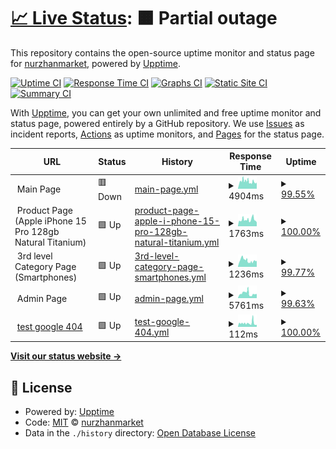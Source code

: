 # [📈 Live Status](https://nurzhanmarket.github.io/upptime): <!--live status--> **🟧 Partial outage**

This repository contains the open-source uptime monitor and status page for [nurzhanmarket](https://nurzhanmarket.github.io/upptime), powered by [Upptime](https://github.com/upptime/upptime).

[![Uptime CI](https://github.com/nurzhanmarket/upptime/workflows/Uptime%20CI/badge.svg)](https://github.com/nurzhanmarket/upptime/actions?query=workflow%3A%22Uptime+CI%22)
[![Response Time CI](https://github.com/nurzhanmarket/upptime/workflows/Response%20Time%20CI/badge.svg)](https://github.com/nurzhanmarket/upptime/actions?query=workflow%3A%22Response+Time+CI%22)
[![Graphs CI](https://github.com/nurzhanmarket/upptime/workflows/Graphs%20CI/badge.svg)](https://github.com/nurzhanmarket/upptime/actions?query=workflow%3A%22Graphs+CI%22)
[![Static Site CI](https://github.com/nurzhanmarket/upptime/workflows/Static%20Site%20CI/badge.svg)](https://github.com/nurzhanmarket/upptime/actions?query=workflow%3A%22Static+Site+CI%22)
[![Summary CI](https://github.com/nurzhanmarket/upptime/workflows/Summary%20CI/badge.svg)](https://github.com/nurzhanmarket/upptime/actions?query=workflow%3A%22Summary+CI%22)

With [Upptime](https://upptime.js.org), you can get your own unlimited and free uptime monitor and status page, powered entirely by a GitHub repository. We use [Issues](https://github.com/nurzhanmarket/upptime/issues) as incident reports, [Actions](https://github.com/nurzhanmarket/upptime/actions) as uptime monitors, and [Pages](https://nurzhanmarket.github.io/upptime) for the status page.

<!--start: status pages-->
<!-- This summary is generated by Upptime (https://github.com/upptime/upptime) -->
<!-- Do not edit this manually, your changes will be overwritten -->
<!-- prettier-ignore -->
| URL | Status | History | Response Time | Uptime |
| --- | ------ | ------- | ------------- | ------ |
| <img alt="" src="https://icons.duckduckgo.com/ip3/null.ico" height="13"> Main Page | 🟥 Down | [main-page.yml](https://github.com/nurzhanmarket/upptime/commits/HEAD/history/main-page.yml) | <details><summary><img alt="Response time graph" src="./graphs/main-page/response-time-week.png" height="20"> 4904ms</summary><br><a href="https://nurzhanmarket.github.io/upptime/history/main-page"><img alt="Response time 4460" src="https://img.shields.io/endpoint?url=https%3A%2F%2Fraw.githubusercontent.com%2Fnurzhanmarket%2Fupptime%2FHEAD%2Fapi%2Fmain-page%2Fresponse-time.json"></a><br><a href="https://nurzhanmarket.github.io/upptime/history/main-page"><img alt="24-hour response time 15428" src="https://img.shields.io/endpoint?url=https%3A%2F%2Fraw.githubusercontent.com%2Fnurzhanmarket%2Fupptime%2FHEAD%2Fapi%2Fmain-page%2Fresponse-time-day.json"></a><br><a href="https://nurzhanmarket.github.io/upptime/history/main-page"><img alt="7-day response time 4904" src="https://img.shields.io/endpoint?url=https%3A%2F%2Fraw.githubusercontent.com%2Fnurzhanmarket%2Fupptime%2FHEAD%2Fapi%2Fmain-page%2Fresponse-time-week.json"></a><br><a href="https://nurzhanmarket.github.io/upptime/history/main-page"><img alt="30-day response time 4460" src="https://img.shields.io/endpoint?url=https%3A%2F%2Fraw.githubusercontent.com%2Fnurzhanmarket%2Fupptime%2FHEAD%2Fapi%2Fmain-page%2Fresponse-time-month.json"></a><br><a href="https://nurzhanmarket.github.io/upptime/history/main-page"><img alt="1-year response time 4460" src="https://img.shields.io/endpoint?url=https%3A%2F%2Fraw.githubusercontent.com%2Fnurzhanmarket%2Fupptime%2FHEAD%2Fapi%2Fmain-page%2Fresponse-time-year.json"></a></details> | <details><summary><a href="https://nurzhanmarket.github.io/upptime/history/main-page">99.55%</a></summary><a href="https://nurzhanmarket.github.io/upptime/history/main-page"><img alt="All-time uptime 99.68%" src="https://img.shields.io/endpoint?url=https%3A%2F%2Fraw.githubusercontent.com%2Fnurzhanmarket%2Fupptime%2FHEAD%2Fapi%2Fmain-page%2Fuptime.json"></a><br><a href="https://nurzhanmarket.github.io/upptime/history/main-page"><img alt="24-hour uptime 98.61%" src="https://img.shields.io/endpoint?url=https%3A%2F%2Fraw.githubusercontent.com%2Fnurzhanmarket%2Fupptime%2FHEAD%2Fapi%2Fmain-page%2Fuptime-day.json"></a><br><a href="https://nurzhanmarket.github.io/upptime/history/main-page"><img alt="7-day uptime 99.55%" src="https://img.shields.io/endpoint?url=https%3A%2F%2Fraw.githubusercontent.com%2Fnurzhanmarket%2Fupptime%2FHEAD%2Fapi%2Fmain-page%2Fuptime-week.json"></a><br><a href="https://nurzhanmarket.github.io/upptime/history/main-page"><img alt="30-day uptime 99.68%" src="https://img.shields.io/endpoint?url=https%3A%2F%2Fraw.githubusercontent.com%2Fnurzhanmarket%2Fupptime%2FHEAD%2Fapi%2Fmain-page%2Fuptime-month.json"></a><br><a href="https://nurzhanmarket.github.io/upptime/history/main-page"><img alt="1-year uptime 99.68%" src="https://img.shields.io/endpoint?url=https%3A%2F%2Fraw.githubusercontent.com%2Fnurzhanmarket%2Fupptime%2FHEAD%2Fapi%2Fmain-page%2Fuptime-year.json"></a></details>
| <img alt="" src="https://icons.duckduckgo.com/ip3/null.ico" height="13"> Product Page (Apple iPhone 15 Pro 128gb Natural Titanium) | 🟩 Up | [product-page-apple-i-phone-15-pro-128gb-natural-titanium.yml](https://github.com/nurzhanmarket/upptime/commits/HEAD/history/product-page-apple-i-phone-15-pro-128gb-natural-titanium.yml) | <details><summary><img alt="Response time graph" src="./graphs/product-page-apple-i-phone-15-pro-128gb-natural-titanium/response-time-week.png" height="20"> 1763ms</summary><br><a href="https://nurzhanmarket.github.io/upptime/history/product-page-apple-i-phone-15-pro-128gb-natural-titanium"><img alt="Response time 1704" src="https://img.shields.io/endpoint?url=https%3A%2F%2Fraw.githubusercontent.com%2Fnurzhanmarket%2Fupptime%2FHEAD%2Fapi%2Fproduct-page-apple-i-phone-15-pro-128gb-natural-titanium%2Fresponse-time.json"></a><br><a href="https://nurzhanmarket.github.io/upptime/history/product-page-apple-i-phone-15-pro-128gb-natural-titanium"><img alt="24-hour response time 1044" src="https://img.shields.io/endpoint?url=https%3A%2F%2Fraw.githubusercontent.com%2Fnurzhanmarket%2Fupptime%2FHEAD%2Fapi%2Fproduct-page-apple-i-phone-15-pro-128gb-natural-titanium%2Fresponse-time-day.json"></a><br><a href="https://nurzhanmarket.github.io/upptime/history/product-page-apple-i-phone-15-pro-128gb-natural-titanium"><img alt="7-day response time 1763" src="https://img.shields.io/endpoint?url=https%3A%2F%2Fraw.githubusercontent.com%2Fnurzhanmarket%2Fupptime%2FHEAD%2Fapi%2Fproduct-page-apple-i-phone-15-pro-128gb-natural-titanium%2Fresponse-time-week.json"></a><br><a href="https://nurzhanmarket.github.io/upptime/history/product-page-apple-i-phone-15-pro-128gb-natural-titanium"><img alt="30-day response time 1704" src="https://img.shields.io/endpoint?url=https%3A%2F%2Fraw.githubusercontent.com%2Fnurzhanmarket%2Fupptime%2FHEAD%2Fapi%2Fproduct-page-apple-i-phone-15-pro-128gb-natural-titanium%2Fresponse-time-month.json"></a><br><a href="https://nurzhanmarket.github.io/upptime/history/product-page-apple-i-phone-15-pro-128gb-natural-titanium"><img alt="1-year response time 1704" src="https://img.shields.io/endpoint?url=https%3A%2F%2Fraw.githubusercontent.com%2Fnurzhanmarket%2Fupptime%2FHEAD%2Fapi%2Fproduct-page-apple-i-phone-15-pro-128gb-natural-titanium%2Fresponse-time-year.json"></a></details> | <details><summary><a href="https://nurzhanmarket.github.io/upptime/history/product-page-apple-i-phone-15-pro-128gb-natural-titanium">100.00%</a></summary><a href="https://nurzhanmarket.github.io/upptime/history/product-page-apple-i-phone-15-pro-128gb-natural-titanium"><img alt="All-time uptime 100.00%" src="https://img.shields.io/endpoint?url=https%3A%2F%2Fraw.githubusercontent.com%2Fnurzhanmarket%2Fupptime%2FHEAD%2Fapi%2Fproduct-page-apple-i-phone-15-pro-128gb-natural-titanium%2Fuptime.json"></a><br><a href="https://nurzhanmarket.github.io/upptime/history/product-page-apple-i-phone-15-pro-128gb-natural-titanium"><img alt="24-hour uptime 100.00%" src="https://img.shields.io/endpoint?url=https%3A%2F%2Fraw.githubusercontent.com%2Fnurzhanmarket%2Fupptime%2FHEAD%2Fapi%2Fproduct-page-apple-i-phone-15-pro-128gb-natural-titanium%2Fuptime-day.json"></a><br><a href="https://nurzhanmarket.github.io/upptime/history/product-page-apple-i-phone-15-pro-128gb-natural-titanium"><img alt="7-day uptime 100.00%" src="https://img.shields.io/endpoint?url=https%3A%2F%2Fraw.githubusercontent.com%2Fnurzhanmarket%2Fupptime%2FHEAD%2Fapi%2Fproduct-page-apple-i-phone-15-pro-128gb-natural-titanium%2Fuptime-week.json"></a><br><a href="https://nurzhanmarket.github.io/upptime/history/product-page-apple-i-phone-15-pro-128gb-natural-titanium"><img alt="30-day uptime 100.00%" src="https://img.shields.io/endpoint?url=https%3A%2F%2Fraw.githubusercontent.com%2Fnurzhanmarket%2Fupptime%2FHEAD%2Fapi%2Fproduct-page-apple-i-phone-15-pro-128gb-natural-titanium%2Fuptime-month.json"></a><br><a href="https://nurzhanmarket.github.io/upptime/history/product-page-apple-i-phone-15-pro-128gb-natural-titanium"><img alt="1-year uptime 100.00%" src="https://img.shields.io/endpoint?url=https%3A%2F%2Fraw.githubusercontent.com%2Fnurzhanmarket%2Fupptime%2FHEAD%2Fapi%2Fproduct-page-apple-i-phone-15-pro-128gb-natural-titanium%2Fuptime-year.json"></a></details>
| <img alt="" src="https://icons.duckduckgo.com/ip3/null.ico" height="13"> 3rd level Category Page (Smartphones) | 🟩 Up | [3rd-level-category-page-smartphones.yml](https://github.com/nurzhanmarket/upptime/commits/HEAD/history/3rd-level-category-page-smartphones.yml) | <details><summary><img alt="Response time graph" src="./graphs/3rd-level-category-page-smartphones/response-time-week.png" height="20"> 1236ms</summary><br><a href="https://nurzhanmarket.github.io/upptime/history/3rd-level-category-page-smartphones"><img alt="Response time 1226" src="https://img.shields.io/endpoint?url=https%3A%2F%2Fraw.githubusercontent.com%2Fnurzhanmarket%2Fupptime%2FHEAD%2Fapi%2F3rd-level-category-page-smartphones%2Fresponse-time.json"></a><br><a href="https://nurzhanmarket.github.io/upptime/history/3rd-level-category-page-smartphones"><img alt="24-hour response time 1196" src="https://img.shields.io/endpoint?url=https%3A%2F%2Fraw.githubusercontent.com%2Fnurzhanmarket%2Fupptime%2FHEAD%2Fapi%2F3rd-level-category-page-smartphones%2Fresponse-time-day.json"></a><br><a href="https://nurzhanmarket.github.io/upptime/history/3rd-level-category-page-smartphones"><img alt="7-day response time 1236" src="https://img.shields.io/endpoint?url=https%3A%2F%2Fraw.githubusercontent.com%2Fnurzhanmarket%2Fupptime%2FHEAD%2Fapi%2F3rd-level-category-page-smartphones%2Fresponse-time-week.json"></a><br><a href="https://nurzhanmarket.github.io/upptime/history/3rd-level-category-page-smartphones"><img alt="30-day response time 1226" src="https://img.shields.io/endpoint?url=https%3A%2F%2Fraw.githubusercontent.com%2Fnurzhanmarket%2Fupptime%2FHEAD%2Fapi%2F3rd-level-category-page-smartphones%2Fresponse-time-month.json"></a><br><a href="https://nurzhanmarket.github.io/upptime/history/3rd-level-category-page-smartphones"><img alt="1-year response time 1226" src="https://img.shields.io/endpoint?url=https%3A%2F%2Fraw.githubusercontent.com%2Fnurzhanmarket%2Fupptime%2FHEAD%2Fapi%2F3rd-level-category-page-smartphones%2Fresponse-time-year.json"></a></details> | <details><summary><a href="https://nurzhanmarket.github.io/upptime/history/3rd-level-category-page-smartphones">99.77%</a></summary><a href="https://nurzhanmarket.github.io/upptime/history/3rd-level-category-page-smartphones"><img alt="All-time uptime 99.84%" src="https://img.shields.io/endpoint?url=https%3A%2F%2Fraw.githubusercontent.com%2Fnurzhanmarket%2Fupptime%2FHEAD%2Fapi%2F3rd-level-category-page-smartphones%2Fuptime.json"></a><br><a href="https://nurzhanmarket.github.io/upptime/history/3rd-level-category-page-smartphones"><img alt="24-hour uptime 100.00%" src="https://img.shields.io/endpoint?url=https%3A%2F%2Fraw.githubusercontent.com%2Fnurzhanmarket%2Fupptime%2FHEAD%2Fapi%2F3rd-level-category-page-smartphones%2Fuptime-day.json"></a><br><a href="https://nurzhanmarket.github.io/upptime/history/3rd-level-category-page-smartphones"><img alt="7-day uptime 99.77%" src="https://img.shields.io/endpoint?url=https%3A%2F%2Fraw.githubusercontent.com%2Fnurzhanmarket%2Fupptime%2FHEAD%2Fapi%2F3rd-level-category-page-smartphones%2Fuptime-week.json"></a><br><a href="https://nurzhanmarket.github.io/upptime/history/3rd-level-category-page-smartphones"><img alt="30-day uptime 99.84%" src="https://img.shields.io/endpoint?url=https%3A%2F%2Fraw.githubusercontent.com%2Fnurzhanmarket%2Fupptime%2FHEAD%2Fapi%2F3rd-level-category-page-smartphones%2Fuptime-month.json"></a><br><a href="https://nurzhanmarket.github.io/upptime/history/3rd-level-category-page-smartphones"><img alt="1-year uptime 99.84%" src="https://img.shields.io/endpoint?url=https%3A%2F%2Fraw.githubusercontent.com%2Fnurzhanmarket%2Fupptime%2FHEAD%2Fapi%2F3rd-level-category-page-smartphones%2Fuptime-year.json"></a></details>
| <img alt="" src="https://icons.duckduckgo.com/ip3/null.ico" height="13"> Admin Page | 🟩 Up | [admin-page.yml](https://github.com/nurzhanmarket/upptime/commits/HEAD/history/admin-page.yml) | <details><summary><img alt="Response time graph" src="./graphs/admin-page/response-time-week.png" height="20"> 5761ms</summary><br><a href="https://nurzhanmarket.github.io/upptime/history/admin-page"><img alt="Response time 5064" src="https://img.shields.io/endpoint?url=https%3A%2F%2Fraw.githubusercontent.com%2Fnurzhanmarket%2Fupptime%2FHEAD%2Fapi%2Fadmin-page%2Fresponse-time.json"></a><br><a href="https://nurzhanmarket.github.io/upptime/history/admin-page"><img alt="24-hour response time 17431" src="https://img.shields.io/endpoint?url=https%3A%2F%2Fraw.githubusercontent.com%2Fnurzhanmarket%2Fupptime%2FHEAD%2Fapi%2Fadmin-page%2Fresponse-time-day.json"></a><br><a href="https://nurzhanmarket.github.io/upptime/history/admin-page"><img alt="7-day response time 5761" src="https://img.shields.io/endpoint?url=https%3A%2F%2Fraw.githubusercontent.com%2Fnurzhanmarket%2Fupptime%2FHEAD%2Fapi%2Fadmin-page%2Fresponse-time-week.json"></a><br><a href="https://nurzhanmarket.github.io/upptime/history/admin-page"><img alt="30-day response time 5064" src="https://img.shields.io/endpoint?url=https%3A%2F%2Fraw.githubusercontent.com%2Fnurzhanmarket%2Fupptime%2FHEAD%2Fapi%2Fadmin-page%2Fresponse-time-month.json"></a><br><a href="https://nurzhanmarket.github.io/upptime/history/admin-page"><img alt="1-year response time 5064" src="https://img.shields.io/endpoint?url=https%3A%2F%2Fraw.githubusercontent.com%2Fnurzhanmarket%2Fupptime%2FHEAD%2Fapi%2Fadmin-page%2Fresponse-time-year.json"></a></details> | <details><summary><a href="https://nurzhanmarket.github.io/upptime/history/admin-page">99.63%</a></summary><a href="https://nurzhanmarket.github.io/upptime/history/admin-page"><img alt="All-time uptime 99.74%" src="https://img.shields.io/endpoint?url=https%3A%2F%2Fraw.githubusercontent.com%2Fnurzhanmarket%2Fupptime%2FHEAD%2Fapi%2Fadmin-page%2Fuptime.json"></a><br><a href="https://nurzhanmarket.github.io/upptime/history/admin-page"><img alt="24-hour uptime 97.44%" src="https://img.shields.io/endpoint?url=https%3A%2F%2Fraw.githubusercontent.com%2Fnurzhanmarket%2Fupptime%2FHEAD%2Fapi%2Fadmin-page%2Fuptime-day.json"></a><br><a href="https://nurzhanmarket.github.io/upptime/history/admin-page"><img alt="7-day uptime 99.63%" src="https://img.shields.io/endpoint?url=https%3A%2F%2Fraw.githubusercontent.com%2Fnurzhanmarket%2Fupptime%2FHEAD%2Fapi%2Fadmin-page%2Fuptime-week.json"></a><br><a href="https://nurzhanmarket.github.io/upptime/history/admin-page"><img alt="30-day uptime 99.74%" src="https://img.shields.io/endpoint?url=https%3A%2F%2Fraw.githubusercontent.com%2Fnurzhanmarket%2Fupptime%2FHEAD%2Fapi%2Fadmin-page%2Fuptime-month.json"></a><br><a href="https://nurzhanmarket.github.io/upptime/history/admin-page"><img alt="1-year uptime 99.74%" src="https://img.shields.io/endpoint?url=https%3A%2F%2Fraw.githubusercontent.com%2Fnurzhanmarket%2Fupptime%2FHEAD%2Fapi%2Fadmin-page%2Fuptime-year.json"></a></details>
| <img alt="" src="https://icons.duckduckgo.com/ip3/www.google.com.ico" height="13"> [test google 404](https://www.google.com/) | 🟩 Up | [test-google-404.yml](https://github.com/nurzhanmarket/upptime/commits/HEAD/history/test-google-404.yml) | <details><summary><img alt="Response time graph" src="./graphs/test-google-404/response-time-week.png" height="20"> 112ms</summary><br><a href="https://nurzhanmarket.github.io/upptime/history/test-google-404"><img alt="Response time 112" src="https://img.shields.io/endpoint?url=https%3A%2F%2Fraw.githubusercontent.com%2Fnurzhanmarket%2Fupptime%2FHEAD%2Fapi%2Ftest-google-404%2Fresponse-time.json"></a><br><a href="https://nurzhanmarket.github.io/upptime/history/test-google-404"><img alt="24-hour response time 65" src="https://img.shields.io/endpoint?url=https%3A%2F%2Fraw.githubusercontent.com%2Fnurzhanmarket%2Fupptime%2FHEAD%2Fapi%2Ftest-google-404%2Fresponse-time-day.json"></a><br><a href="https://nurzhanmarket.github.io/upptime/history/test-google-404"><img alt="7-day response time 112" src="https://img.shields.io/endpoint?url=https%3A%2F%2Fraw.githubusercontent.com%2Fnurzhanmarket%2Fupptime%2FHEAD%2Fapi%2Ftest-google-404%2Fresponse-time-week.json"></a><br><a href="https://nurzhanmarket.github.io/upptime/history/test-google-404"><img alt="30-day response time 112" src="https://img.shields.io/endpoint?url=https%3A%2F%2Fraw.githubusercontent.com%2Fnurzhanmarket%2Fupptime%2FHEAD%2Fapi%2Ftest-google-404%2Fresponse-time-month.json"></a><br><a href="https://nurzhanmarket.github.io/upptime/history/test-google-404"><img alt="1-year response time 112" src="https://img.shields.io/endpoint?url=https%3A%2F%2Fraw.githubusercontent.com%2Fnurzhanmarket%2Fupptime%2FHEAD%2Fapi%2Ftest-google-404%2Fresponse-time-year.json"></a></details> | <details><summary><a href="https://nurzhanmarket.github.io/upptime/history/test-google-404">100.00%</a></summary><a href="https://nurzhanmarket.github.io/upptime/history/test-google-404"><img alt="All-time uptime 100.00%" src="https://img.shields.io/endpoint?url=https%3A%2F%2Fraw.githubusercontent.com%2Fnurzhanmarket%2Fupptime%2FHEAD%2Fapi%2Ftest-google-404%2Fuptime.json"></a><br><a href="https://nurzhanmarket.github.io/upptime/history/test-google-404"><img alt="24-hour uptime 100.00%" src="https://img.shields.io/endpoint?url=https%3A%2F%2Fraw.githubusercontent.com%2Fnurzhanmarket%2Fupptime%2FHEAD%2Fapi%2Ftest-google-404%2Fuptime-day.json"></a><br><a href="https://nurzhanmarket.github.io/upptime/history/test-google-404"><img alt="7-day uptime 100.00%" src="https://img.shields.io/endpoint?url=https%3A%2F%2Fraw.githubusercontent.com%2Fnurzhanmarket%2Fupptime%2FHEAD%2Fapi%2Ftest-google-404%2Fuptime-week.json"></a><br><a href="https://nurzhanmarket.github.io/upptime/history/test-google-404"><img alt="30-day uptime 100.00%" src="https://img.shields.io/endpoint?url=https%3A%2F%2Fraw.githubusercontent.com%2Fnurzhanmarket%2Fupptime%2FHEAD%2Fapi%2Ftest-google-404%2Fuptime-month.json"></a><br><a href="https://nurzhanmarket.github.io/upptime/history/test-google-404"><img alt="1-year uptime 100.00%" src="https://img.shields.io/endpoint?url=https%3A%2F%2Fraw.githubusercontent.com%2Fnurzhanmarket%2Fupptime%2FHEAD%2Fapi%2Ftest-google-404%2Fuptime-year.json"></a></details>

<!--end: status pages-->

[**Visit our status website →**](https://nurzhanmarket.github.io/upptime)

## 📄 License

- Powered by: [Upptime](https://github.com/upptime/upptime)
- Code: [MIT](./LICENSE) © [nurzhanmarket](https://nurzhanmarket.github.io/upptime)
- Data in the `./history` directory: [Open Database License](https://opendatacommons.org/licenses/odbl/1-0/)
